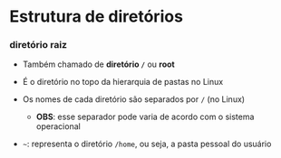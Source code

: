 # Estrutura de diretórios

### diretório raiz 

* Também chamado de **diretório `/`** ou **root**

* É o diretório no topo da hierarquia de pastas no Linux

* Os nomes de cada diretório são separados por `/` (no Linux)

  * **OBS**: esse separador pode varia de acordo com o sistema operacional

* `~`: representa o diretório `/home`, ou seja, a pasta pessoal do usuário